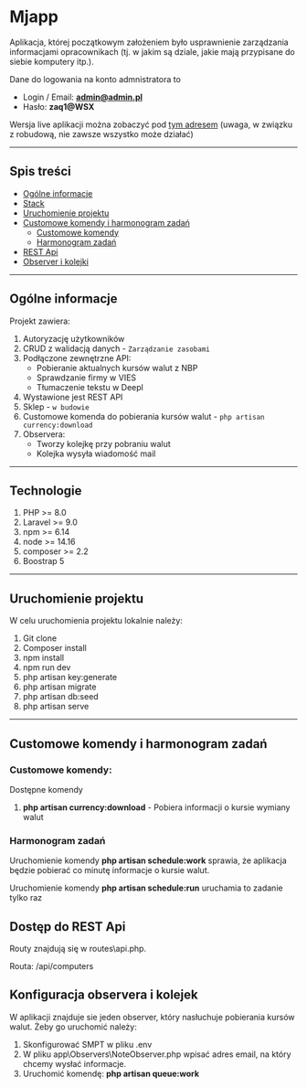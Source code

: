 # Mjapp

Aplikacja, której początkowym założeniem było usprawnienie zarządzania informacjami opracownikach (tj. w jakim są dziale, jakie mają przypisane do siebie komputery itp.).

Dane do logowania na konto admnistratora to
- Login / Email: **admin@admin.pl**
- Hasło: **zaq1@WSX**

Wersja live aplikacji można zobaczyć pod [tym adresem](https://mjapp.matijas.vxm.pl/) (uwaga, w związku z robudową, nie zawsze wszystko może działać)

---
## Spis treści
- [Ogólne informacje](#ogólne-informacje)
- [Stack](#technologie)
- [Uruchomienie projektu](#uruchomienie-projektu)
- [Customowe komendy i harmonogram zadań](#customowe-komendy-i-harmonogram-zadań)
    - [Customowe komendy](#customowe-komendy)
    - [Harmonogram zadań](#harmonogram-zadań)
- [REST Api](#dostęp-do-rest-api)
- [Observer i kolejki](#konfiguracja-observera-i-kolejek)
---
## Ogólne informacje
Projekt zawiera:
1. Autoryzację użytkowników
1. CRUD z walidacją danych - `Zarządzanie zasobami`
1. Podłączone zewnętrzne API:
    - Pobieranie aktualnych kursów walut z NBP
    - Sprawdzanie firmy w VIES
    - Tłumaczenie tekstu w Deepl
1. Wystawione jest REST API
1. Sklep - `w budowie`
1. Customowe komenda do pobierania kursów walut - `php artisan currency:download`
1. Observera:
    - Tworzy kolejkę przy pobraniu walut
    - Kolejka wysyła wiadomość mail

---

## Technologie
1. PHP >= 8.0
2. Laravel >= 9.0
3. npm >= 6.14
4. node >= 14.16
5. composer >= 2.2
6. Boostrap 5

---

## Uruchomienie projektu
W celu uruchomienia projektu lokalnie należy:
1. Git clone
1. Composer install
1. npm install
1. npm run dev
1. php artisan key:generate
1. php artisan migrate
1. php artisan db:seed
1. php artisan serve

---

## Customowe komendy i harmonogram zadań
### Customowe komendy:
Dostępne komendy

1. **php artisan currency:download** - Pobiera informacji o kursie wymiany walut

### Harmonogram zadań
Uruchomienie komendy **php artisan schedule:work** sprawia, że aplikacja będzie pobierać co minutę informacje o kursie walut.

Uruchomienie komendy **php artisan schedule:run** uruchamia to zadanie tylko raz

## Dostęp do REST Api
Routy znajdują się w  routes\api.php.

Routa: /api/computers

## Konfiguracja observera i kolejek
W aplikacji znajduje sie jeden observer, który nasłuchuje pobierania kursów walut. Żeby go uruchomić należy:
1. Skonfigurować SMPT w pliku .env
1. W pliku app\Observers\NoteObserver.php wpisać adres email, na który chcemy wysłać informacje.
1. Uruchomić komendę: **php artisan queue:work**
